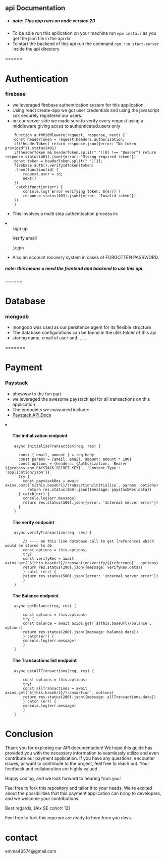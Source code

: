 ## api Documentation


* <h5>note: This app runs on  node version 20</h5>
* To be able run this apllication on your machine run `npm install` as you get the json file in the api dir
* To start the backend of this api run the command `npm run start-server` inside the api directory



======
<h1>Authentication</h1>

<h3>firebase</h3>

* we leveraged firebase authentication system for this application.
* Using react create-app we got user credentials and using the javascript sdk securely registered our users.
* on our server side we made sure to verify every request using a middleware giving acces to authenticated.users only 

```
    function authMiddleware(request, response, next) {
    const headerToken = request.headers.authorization;
    if(!headerToken) return response.json({error: "No token provided"}).status(401)
    if(headerToken && headerToken.split(" ")[0] !== "Bearer") return response.status(401).json({error: "Missng required token"})
    const token = headerToken.split(" ")[1];
    firebase.auth().verifyIdToken(token)
    .then(function(id) {
        request.user = id;
        next()
    })
    .catch(function(err) {
        console.log(`Error verifying token: ${err}`)
        response.status(403).json({error: 'Invalid token'})
    })
    }

```

* This involves a multi step authentication process in:
<li>
<ol>sign up</ol>
<ol>Verify email</ol>
<ol>Login</ol>
</li> 

* Also an account recovery system in cases of FORGOTTEN PASSWORD.
<h5>note: this means u need the frontend and backend to use this api.</h5>


======
<h1>Database</h1>

<h3>mongodb</h3>

* mongodb was used as our persitence agent for its flexible structure
* The database configurations can be found in the utils folder of this api
* storing name, email of user and.......



=======
<h1>Payment</h1>

<h3>Paystack</h3>

* phewww to the fun part
* we leveraged the awesome paystack api for all transactions on this application
* The endpoints we consumed include:
* [Paystack API Docs](https://paystack.com/docs/api/)

<li>
<ul><h4>The initialization endpoint</h4></ul>

```
    async initializeTransaction(req, res) {

      const { email, amount } = req.body
      const params = {email: email, amount: amount * 100}
      const options = {headers: {Authorization: `Bearer ${process.env.PAYSTACK_SECRET_KEY}`, 'Content-Type': 'application/json'}}
      try {
        const paystackRes = await axios.post(`${this.baseUrl}/transaction/initialize`, params, options)
	      return res.status(200).json({message: paystackRes.data})
      } catch(err) {
        console.log(err.message)
        return res.status(500).json({error: 'Internal server error'})
      }
    }
```


<ul><h4>The verify endpoint</h4></ul>

```
    async verifyTransaction(req, res) {

        // ---- on this line database call to get {reference} which would be stored to db
        const options = this.options;
        try{
        const verifyRes = await axios.get(`${this.baseUrl}/transaction/verify/${reference}`, options)
        return res.status(200).json({message: verifyRes.data})
        } catch (err) {
        return res.status(500).json({error: 'internal server error'})
        }
    }

```
<ul><h4>The Balance endpoint</h4></ul>

```
    async getBalance(req, res) {

        const options = this.options;
        try {
        const balance = await axios.get(`${this.baseUrl}/balance`, options)
        return res.status(200).json({message: balance.data})
        } catch(err) {
        console.log(err.message)
        }
    }
```

<ul><h4>The Transactions list  endpoint</h4></ul>

```
    async getAllTransactions(req, res) {

        const options = this.options;
        try{
        const allTransactions = await axios.get(`${this.baseUrl}/transaction`, options)
        return res.status(200).json({message: allTransactions.data})
        } catch (err) {
        console.log(err.message)
        }
    }
```
</li>

<h1>Conclusion</h1>

Thank you for exploring our API documentation! We hope this guide has provided you with the necessary information to seamlessly utilize and even contribute our payment application. If you have any questions, encounter issues, or want to contribute to the project, feel free to reach out. Your feedback and collaboration are highly valued.

Happy coding, and we look forward to hearing from you!

Feel free to fork this repository and tailor it to your needs. We're excited about the possibilities that this payment application can bring to developers, and we welcome your contributions.

Best regards,
[Alx SE cohort 12]


<p>Feel free to fork this repo we are ready to here from you devs.</p>

<h1>contact</h1>
emma46574@gmail.com